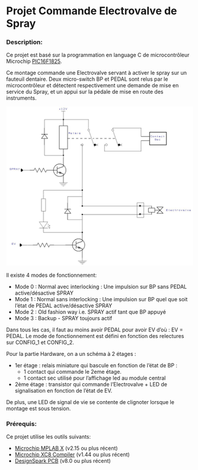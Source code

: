 Projet Commande Electrovalve de Spray
======================================
### Description:

Ce projet est basé sur la programmation en language C de microcontrôleur Microchip [PIC16F1825][1].

Ce montage commande une Electrovalve servant à activer le spray sur un fauteuil dentaire.
Deux micro-switch BP et PEDAL sont relus par le microcontrôleur et détectent respectivement une demande de mise en service du Spray, et un appui sur la pédale de mise en route des instruments.

![Alt text](/Schema_BT.jpg)

Il existe 4 modes de fonctionnement:
 * Mode 0 : Normal avec interlocking : Une impulsion sur BP sans PEDAL  active/désactive SPRAY
 * Mode 1 : Normal sans interlocking : Une impulsion sur BP quel que soit l’état de PEDAL  active/désactive SPRAY
 * Mode 2 : Old fashion way  i.e. SPRAY actif tant que BP appuyé
 * Mode 3 : Backup - SPRAY toujours actif

Dans tous les cas, il faut au moins avoir PEDAL pour avoir EV d’où : EV = PEDAL.
Le mode de fonctionnement est défini en fonction des relectures sur CONFIG_1 et CONFIG_2.

Pour la partie Hardware, on a un schéma à 2 étages :
 * 1er étage : relais miniature qui bascule en fonction de l’état de BP :
      - 1 contact qui commande le 2eme étage. 
      - 1 contact sec utilisé pour l’affichage led au module central
 * 2ème  étage : transistor qui commande l’Electrovalve + LED de signalisation en fonction de l’état de EV.

De plus, une LED de signal de vie se contente de clignoter lorsque le montage est sous tension.

### Prérequis:

Ce projet utilise les outils suivants:
 * [Microchip MPLAB X][2] (v2.15 ou plus récent)
 * [Microchip XC8 Compiler][3] (v1.44 ou plus récent)
 * [DesignSpark PCB][4] (v8.0 ou plus récent)
 
 
[1]: http://www.microchip.com/wwwproducts/Devices.aspx?dDocName=en546902 "PIC 16F1825"
[2]: http://www.microchip.com/pagehandler/en-us/family/mplabx/ "MPLAB X"
[3]: http://www.microchip.com/pagehandler/en_us/devtools/mplabxc/ "MPLAB XC Compilers"
[4]: http://www.rs-online.com/designspark/electronics/eng/page/designspark-pcb-home-page "DesignSpark PCB"
